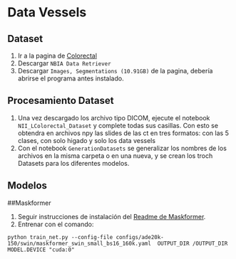 # Data Vessels

## Dataset
1. Ir a la pagina de [Colorectal](https://www.cancerimagingarchive.net/collection/colorectal-liver-metastases/)
2. Descargar `NBIA Data Retriever`
3. Descargar `Images, Segmentations (10.91GB)` de la pagina, debería abrirse el programa antes instalado.

## Procesamiento Dataset
1. Una vez descargado los archivo tipo DICOM, ejecute el notebook `NII_LColorectal_Dataset` y complete todas sus casillas.
   Con esto se obtendra en archivos npy las slides de las ct en tres formatos: con las 5 clases, con solo higado y solo los data vessels
2. Con el notebook `GenerationDatasets` se generalizar los nombres de los archivos en la misma carpeta o en una nueva, y se crean los
   troch Datasets para los diferentes modelos.

## Modelos


##Maskformer
1. Seguir instrucciones de instalación del [Readme de Maskformer](MaskFormer/README.md).
2. Entrenar con el comando:
```
python train_net.py --config-file configs/ade20k-150/swin/maskformer_swin_small_bs16_160k.yaml  OUTPUT_DIR /OUTPUT_DIR   MODEL.DEVICE "cuda:0"
```
